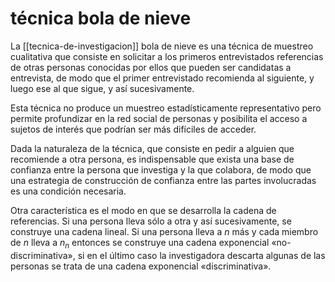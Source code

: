# técnica bola de nieve
La [[tecnica-de-investigacion]] bola de nieve es una técnica de muestreo cualitativa que consiste en solicitar a los primeros entrevistados referencias de otras personas conocidas por ellos que pueden ser candidatas a entrevista, de modo que el primer entrevistado recomienda al siguiente, y luego ese al que sigue, y así sucesivamente.

Esta técnica no produce un muestreo estadísticamente representativo pero permite profundizar en la red social de personas y posibilita el acceso a sujetos de interés que podrían ser más difíciles de acceder.

Dada la naturaleza de la técnica, que consiste en pedir a alguien que recomiende a otra persona, es indispensable que exista una base de confianza entre la persona que investiga y la que colabora, de modo que una estrategia de  construcción de confianza entre las partes involucradas es una condición necesaria.

Otra característica es el modo en que se desarrolla la cadena de referencias. Si una persona lleva sólo a otra y así sucesivamente, se construye una cadena lineal. Si una persona lleva a $n$ más y cada miembro de $n$ lleva a $n_n$ entonces se construye una cadena exponencial «no-discriminativa», si en el último caso la investigadora descarta algunas de las personas se trata de una cadena exponencial «discriminativa».  

